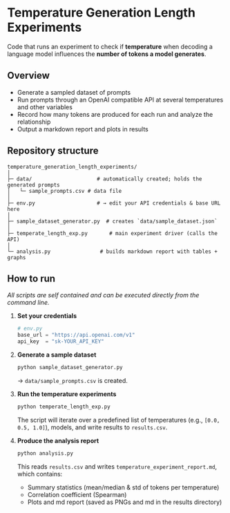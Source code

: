 # Temperature Generation Length Experiments

Code that runs an experiment to check if **temperature** when decoding a language model influences the **number of tokens a model generates**.

## Overview  
* Generate a sampled dataset of prompts
* Run prompts through an OpenAI compatible API at several temperatures and other variables 
* Record how many tokens are produced for each run and analyze the relationship 
* Output a markdown report and plots in results

## Repository structure  

```
temperature_generation_length_experiments/
│
├─ data/                     # automatically created; holds the generated prompts
│   └─ sample_prompts.csv # data file
│
├─ env.py                    # → edit your API credentials & base URL here
│
├─ sample_dataset_generator.py  # creates `data/sample_dataset.json`
│
├─ temperate_length_exp.py       # main experiment driver (calls the API)
│
└─ analysis.py                # builds markdown report with tables + graphs
```



## How to run  

*All scripts are self contained and can be executed directly from the command line.*  

1. **Set your credentials**  
   ```python
   # env.py
   base_url = "https://api.openai.com/v1"
   api_key  = "sk-YOUR_API_KEY"
   ```

2. **Generate a sample dataset**
   ```bash
   python sample_dataset_generator.py
   ```
   → `data/sample_prompts.csv` is created.

3. **Run the temperature experiments**  
   ```bash
   python temperate_length_exp.py
   ```
   The script will iterate over a predefined list of temperatures (e.g., `[0.0, 0.5, 1.0]`), models, and write results to `results.csv`.

4. **Produce the analysis report**  
   ```bash
   python analysis.py
   ```
   This reads `results.csv` and writes `temperature_experiment_report.md`, which contains:
   * Summary statistics (mean/median & std of tokens per temperature)  
   * Correlation coefficient (Spearman)  
   * Plots and md report (saved as PNGs and md in the results directory)